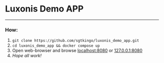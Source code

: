 # Luxonis Demo APP
---
### How: 
1. `git clone https://github.com/sgtkingo/luxonis_demo_app.git`
2. `cd luxonis_demo_app && docker compose up`
3. Open web-browser and browse [localhost:8080](http://localhost:8080/) or [127.0.0.1:8080](http://127.0.0.1:8080/)
4. *Hope all work!*